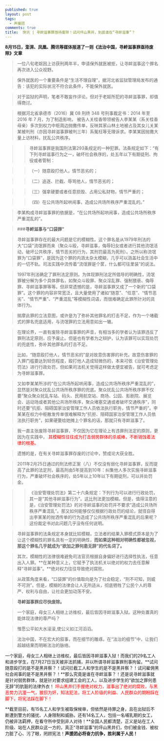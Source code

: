 ```yaml
---
published: true
layout: post
tags:
  - 声援团
comments: true
title:  快讯 | 寻衅滋事罪亟待废除！试问坪山黑井，到底谁在“寻衅滋事”？
---
```


**8月15日，澎湃、凤凰、腾讯等媒体报道了一则《法治中国，寻衅滋事罪亟待废除》文章**

> 一位八旬老妪因上访获刑两年半，申请保外就医被拒，让寻衅滋事这个罪名再次进入公众视野。

> 保外就医的一个重要条件是“生活不理自理”，据河北省监狱管理局发布的通告：该犯的实际状况不符合此条件，不能保外就医。

> 对于监狱的声明，笔者不敢妄作评论。但对于老妪所犯的寻衅滋事罪，却值得商讨。

> 根据河北省承德市（2016）冀 08 刑终 348 号刑事裁定书：2014 年至 2016 年 7 月，为了制造影响， 被告人关桂香带领被告人李某某（系关桂香母亲）多次到权力中枢周边抛撒传单，反映其家山林土地被占及其女儿关某某被判刑（亦因寻衅滋事罪被判三年）系冤枉等无理诉求。李某某因抛撒大量上访材料，扰乱公共秩序。

> > 寻衅滋事罪是我国刑法第293条规定的一种犯罪。法条规定如下：“有下列寻衅滋事行为之一，破坏社会秩序的，处五年以下有期徒刑、拘役或者管制：

> > （一）随意殴打他人，情节恶劣的；

> > （二）追逐、拦截、辱骂他人，情节恶劣的；

> > （三）强拿硬要或者任意损毁、占用公私财物，情节严重的；

> > （四）在公共场所起哄闹事，造成公共场所秩序严重混乱的。”

> 李某构成寻衅滋事罪的依据是，“在公共场所起哄闹事，造成公共场所秩序严重混乱的”。

> ###**寻衅滋事与“口袋罪”**

> 寻衅滋事罪存在的最大问题是它的模糊性。这个罪名是从1979年刑法的大“口袋”流氓罪而来（聚众斗殴，寻衅滋事，侮辱妇女或者进行其他流氓活动，破坏公共秩序，情节恶劣的行为，其刑罚最高为死刑）。之所以称流氓罪为“口袋罪”，是因为这个罪的内涵太杂太模糊，几乎可以涵盖社会生活中的一切不轨。司法实践中流传着“流氓罪是个筐，什么都可往里装”的说法。

> 1997年刑法确定了罪刑法定原则。为体现罪刑法定所倡导的明确性，流氓罪被分解为多个具体罪名，如聚众斗殴罪、聚众淫乱罪、强制猥亵、侮辱罪、寻衅滋事罪等等。但非常遗憾的是，寻衅滋事罪又成了一个新的“口袋罪”。这个罪的内容非常宽泛，且大量使用了诸如“随意”、“任意”、“情节恶劣”、“情节严重”、“严重混乱”等模糊性词语，而很难确定此罪所针对的具体行为。

> 揣摩此罪的立法意图，或许是为了弥补其他罪名的打击不足，作为一个堵截式的罪名兜底适用，与流氓罪的立法用意如出一辙。

> 在理论界，一直有废除寻衅滋事罪的声音，有相当多的学者认为该罪违反了罪刑法定原则，应予废止。但是也有学者为之辩护，认为该罪可以实现处罚的兜底性，弥补其他罪名的打击不足。

> 比如，“随意殴打他人，情节恶劣的”是对故意伤害罪的补充。故意伤害罪的入罪门槛要达到轻伤程度，殴打他人造成轻微伤的，本来可依《治安管理处罚法》进行行政处罚，但如果司法机关觉得这样做太便宜被告，就可考虑定为寻衅滋事罪。

> 又如李某某所涉的“在公共场所起哄闹事，造成公共场所秩序严重混乱的”，显然是对聚众扰乱公共场所秩序罪的兜底。聚众扰乱公共场所秩序罪不仅要“聚众聚众扰乱车站、码头、民用航空站、商场、公园、影剧院、展览会、运动场或者其他公共场所秩序，聚众堵塞交通或者破坏交通秩序”，同时还要“抗拒、阻碍国家治安管理工作人员依法执行职务，情节严重的”。李某某在权力中枢散发传单很难解释为“抗拒、阻碍国家治安管理工作人员依法执行职务”，如果硬要给她摊上个罪名的话，那就只有寻衅滋事了。

> 我一直主张废除寻衅滋事罪，不仅因为它在理论上有违罪刑法定的原则，更因为在实践中，<font color="red"> 其模糊性往往成为打击弱势群体的杀威棒，不断销蚀着法律的根基。 </font>

> 遗憾的是，在有关寻衅滋事罪存废的讨论中，赞成论大获全胜。

> 2011年2月25日通过的刑法修正案（八）不仅没有弱化寻衅滋事罪，反而提高了此罪的法定刑，最高刑由5年提高到10年：纠集他人多次实施寻衅滋事行为，严重破坏社会秩序的，处5年以上10年以下有期徒刑，可以并处罚金。



> > 《治安管理处罚法》第二十六条规定：下列行为可以进行行政处罚，其一是“其他寻衅滋事行为”。这比刑法更加模糊。但是，值得注意的是，《治安管理处罚法》的对寻衅滋事的处罚并不要求“造成公共场所秩序严重混乱”。那又如何能够仅仅根据行政处罚的结论，就径自得出李某某的抛洒传单的行为造成了公共场所秩序严重混乱的后果呢？这份裁定书对此问题几乎没有任何说明。

> 寻衅滋事罪的法条规定本身就比较模糊，立法者的结果入罪模式原本是为了让这个模糊性的罪名具有一定的明确性，**而如果这种相对明确性都被忽视，那这个罪名几乎就成为“欲加之罪何患无辞”的代名词了。**


> 其次，模糊性的法律很难避免司法官员根据自身偏好进行选择性执法，任意出入人罪。**在某种意义上，它赋予了执法机关以绝对的权力去任意解释“寻衅滋事”。**绝对权力往往导致绝对腐败。

> 从政策角度来看，“口袋罪”的价值取向是为了社会稳定，“刑不可知，则威不可测”。但是，模糊的法律会让人无所适从，彻底牺牲了公民个人的尊严、权利与自由，让社会更加动荡不安。

> **寻衅滋事罪应尽快废除。**

> 一个家庭，母女三人相继上访维权，最后皆因寻衅滋事入狱。这种处置真的能体现法律的尊严吗？

> 惟愿公平如大水滚滚,使公义如江河滔滔。

> 法治中国，不在宏大的叙事，而在细节的雕琢。在“法治的细节”中，让我们超越结果而明晰法治的脉络。

一个家庭，母女三人相继上访维权，最后皆因寻衅滋事入狱！而我们的29名工人和进步学生，在7月27日当天被非法抓捕，并以所谓寻衅滋事罪刑事拘留。**试问随意殴打的是不是黑井察？！试问拦截工人和学生的是不是黑井察？！试问雇佣黑社会闹事的是不是黑井察？！**那么究竟是谁在寻衅滋事？！还是说寻衅滋事就是针对弱势群体，就是针对要求组建工会的工人，以及进步学生的“欲加之罪何患无辞”的肮脏的法律外衣！<font color="red"> 坪山黑井们手握绝对权力，滋事出了绝对的腐败，与黑恶势力沆瀣一气，狼狈为奸，知法犯法，将工人阶级的利益、人民群众的期盼踩在脚下，将宪法踩在脚下！ </font>

**截至目前，有15名工人和学生被取保候审，但依然是待罪之身，且在出狱后不断遭到警方的骚扰、人身限制和威胁。还有14名工人，包括一名哺乳期的女工，仍被非法羁押，在看守所中受到非人对待！**全国人民都清楚，正义是站在工人阶级、站在人民群众这一方的，真正“寻衅滋事”的坪山黑井们，你们被金钱、被权力脏了心、污了眼，罔顾宪法！**声援团必将奋力抗争，胜利属于人民！**
